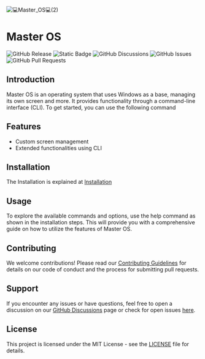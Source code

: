 ![💻Master_OS💻(2)](https://github.com/Master916Max/Master-OS/assets/132189974/49d6b998-cab3-4ff7-9978-aca63e507190)

# Master OS 

![GitHub Release](https://img.shields.io/github/v/release/Master916Max/Master-OS) ![Static Badge](https://img.shields.io/badge/python-v3.10%2B-blue) ![GitHub Discussions](https://img.shields.io/github/discussions/Master916Max/Master-OS) ![GitHub Issues](https://img.shields.io/github/issues/Master916Max/Master-OS) ![GitHub Pull Requests](https://img.shields.io/github/issues-pr/Master916Max/Master-OS)

## Introduction

Master OS is an operating system that uses Windows as a base, managing its own screen and more. It provides functionality through a command-line interface (CLI). To get started, you can use the following command

## Features

- Custom screen management
- Extended functionalities using CLI

## Installation

The Installation is explained at [Installation]()

## Usage

To explore the available commands and options, use the help command as shown in the installation steps. This will provide you with a comprehensive guide on how to utilize the features of Master OS.

## Contributing

We welcome contributions! Please read our [Contributing Guidelines](CONTRIBUTING.md) for details on our code of conduct and the process for submitting pull requests.

## Support

If you encounter any issues or have questions, feel free to open a discussion on our [GitHub Discussions](https://github.com/Master916Max/Master-OS/discussions) page or check for open issues [here](https://github.com/Master916Max/Master-OS/issues).

## License

This project is licensed under the MIT License - see the [LICENSE](LICENSE) file for details.
